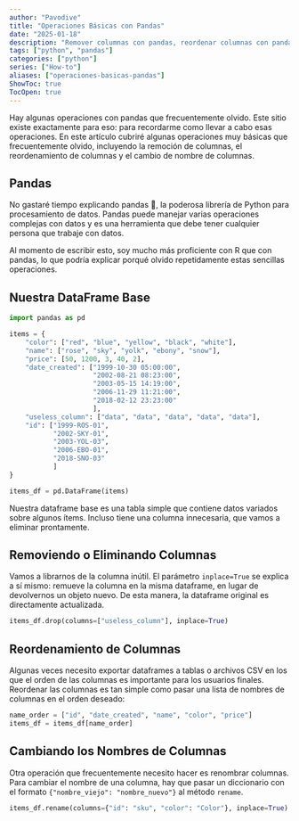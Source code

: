 ```yaml
---
author: "Pavodive"
title: "Operaciones Básicas con Pandas"
date: "2025-01-18"
description: "Remover columnas con pandas, reordenar columnas con pandas y cambiar el nombre de columnas con pandas"
tags: ["python", "pandas"]
categories: ["python"]
series: ["How-to"]
aliases: ["operaciones-basicas-pandas"]
ShowToc: true
TocOpen: true
---
```


Hay algunas operaciones con pandas que frecuentemente olvido. Este sitio existe exactamente para eso: para recordarme como llevar a cabo esas operaciones. En este artículo cubriré algunas operaciones muy básicas que frecuentemente olvido, incluyendo la remoción de columnas, el reordenamiento de columnas y el cambio de nombre de columnas.

<!--more-->

## Pandas

No gastaré tiempo explicando pandas 🐼, la poderosa librería de Python para procesamiento de datos. Pandas puede manejar varias operaciones complejas con datos y es una herramienta que debe tener cualquier persona que trabaje con datos.

Al momento de escribir esto, soy mucho más proficiente con R que con pandas, lo que podría explicar porqué olvido repetidamente estas sencillas operaciones.

## Nuestra DataFrame Base

```python
import pandas as pd

items = {
    "color": ["red", "blue", "yellow", "black", "white"],
    "name": ["rose", "sky", "yolk", "ebony", "snow"],
    "price": [50, 1200, 3, 40, 2],
    "date_created": ["1999-10-30 05:00:00", 
                     "2002-08-21 08:23:00", 
                     "2003-05-15 14:19:00", 
                     "2006-11-29 11:21:00", 
                     "2018-02-12 23:23:00"
                     ],
    "useless_column": ["data", "data", "data", "data", "data"],
    "id": ["1999-ROS-01",
           "2002-SKY-01",
           "2003-YOL-03",
           "2006-EBO-01",
           "2018-SNO-03"
           ]
}

items_df = pd.DataFrame(items)
```

Nuestra dataframe base es una tabla simple que contiene datos variados sobre algunos ítems. Incluso tiene una columna innecesaria, que vamos a eliminar prontamente.

## Removiendo o Eliminando Columnas

Vamos a librarnos de la columna inútil. El parámetro `inplace=True` se explica a sí mismo: remueve la columna en la misma dataframe, en lugar de devolvernos un objeto nuevo. De esta manera, la dataframe original es directamente actualizada.

```python
items_df.drop(columns=["useless_column"], inplace=True)
```

## Reordenamiento de Columnas

Algunas veces necesito exportar dataframes a tablas o archivos CSV en los que el orden de las columnas es importante para los usuarios finales. Reordenar las columnas es tan simple como pasar una lista de nombres de columnas en el orden deseado:

```python
name_order = ["id", "date_created", "name", "color", "price"]
items_df = items_df[name_order]
```

## Cambiando los Nombres de Columnas

Otra operación que frecuentemente necesito hacer es renombrar columnas. Para cambiar el nombre de una columna, hay que pasar un diccionario con el formato `{"nombre_viejo": "nombre_nuevo"}` al método `rename`.

```python
items_df.rename(columns={"id": "sku", "color": "Color"}, inplace=True)
```
